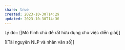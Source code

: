 ```yaml
---
share: true
created: 2023-10-30T14:29
updated: 2023-10-30T14:30
---
```

Lý do:: [[Mô hình chủ đề  rất hữu dụng cho việc diễn giải]]

[[Tài nguyên NLP và nhân văn số]]
